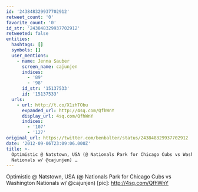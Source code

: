 ```yaml
---
id: '243848329937702912'
retweet_count: '0'
favorite_count: '0'
id_str: '243848329937702912'
retweeted: false
entities:
  hashtags: []
  symbols: []
  user_mentions:
    - name: Jenna Sauber
      screen_name: cajunjen
      indices:
        - '89'
        - '98'
      id_str: '15137533'
      id: '15137533'
  urls:
    - url: http://t.co/X1zhTObu
      expanded_url: http://4sq.com/QfhWnY
      display_url: 4sq.com/QfhWnY
      indices:
        - '107'
        - '127'
original_url: https://twitter.com/benbalter/status/243848329937702912
date: '2012-09-06T23:09:06.000Z'
title: >-
  Optimistic @ Natstown, USA (@ Nationals Park for Chicago Cubs vs Washington
  Nationals w/ @cajunjen) …
---
```


Optimistic @ Natstown, USA (@ Nationals Park for Chicago Cubs vs Washington Nationals w/ @cajunjen) [pic]: http://4sq.com/QfhWnY